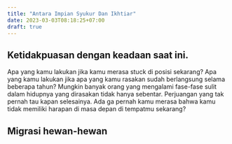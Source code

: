 ```yaml
---
title: "Antara Impian Syukur Dan Ikhtiar"
date: 2023-03-03T08:18:25+07:00
draft: true
---
```


## Ketidakpuasan dengan keadaan saat ini.
Apa yang kamu lakukan jika kamu merasa stuck di posisi sekarang? Apa yang kamu lakukan jika apa yang kamu rasakan sudah berlangsung selama beberapa tahun? Mungkin banyak orang yang mengalami fase-fase sulit dalam hidupnya yang dirasakan tidak hanya sebentar. Perjuangan yang tak pernah tau kapan selesainya. Ada ga pernah kamu merasa bahwa kamu tidak memiliki harapan di masa depan di tempatmu sekarang? 

## Migrasi hewan-hewan 


